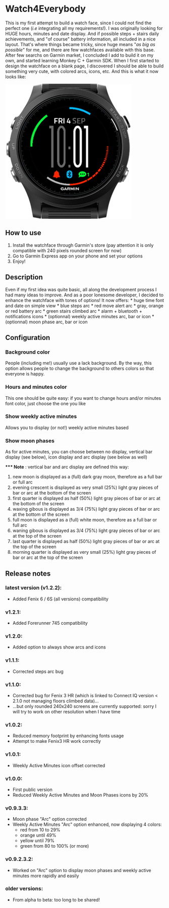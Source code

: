 # Watch4Everybody

This is my first attempt to build a watch face, since I could not find the perfect one (<i>i.e</i> integrating all my requirements!).
I was originally looking for HUGE hours, minutes and date display. And if possible steps + stairs daily achievements, and "of course" battery information, all included in a nice layout. That's where things became tricky, since huge means "<i>as big as possible</i>" for me, and there are few watchfaces available with this base. After few searchs on Garmin market, I concluded  I add to build it on my own, and started learning Monkey C + Garmin SDK.
When I first started to design the watchface on a blank page, I discovered I should be able to build something very cute, with colored arcs, icons, etc. And this is what it now looks like:

![Watch4Everybody Cover Image](/screenshots/W4Ecover.png) 

## How to use

1. Install the watchface through Garmin's store (pay attention it is only compatible with 240 pixels rounded screen for now)
2. Go to Garmin Express app on your phone and set your options
3. Enjoy!

## Description

Even if my first idea was quite basic, all along the development process I had many ideas to improve. And as a poor lonesome developer, I decided to enhance the watchface with tones of options!
It now offers:
	* huge time font and date on simple view
	* blue steps arc
	* red move alert arc
	* gray, orange or red battery arc
	* green stairs climbed arc
	* alarm + bluetooth + notifications icons
	* (optionnal) weekly active minutes arc, bar or icon
	* (optionnal) moon phase arc, bar or icon

## Configuration

### Background color
People (including me!) usually use a lack background. By the way, this option allows people to change the background to others colors so that everyone is happy.

### Hours and minutes color
This one should be quite easy: if you want to change hours and/or minutes font color, just choose the one you like

### Show weekly active minutes
Allows you to display (or not!) weekly active minutes based 

### Show moon phases
As for active minutes, you can choose between no display, vertical bar display (see below), icon display and arc display (see below as well)

__*** Note__ : vertical bar and arc display are defined this way:
1. new moon is displayed as a (full) dark gray moon, therefore as a full bar or full arc
2. evening crescent is displayed as very small (25%) light gray pieces of bar or arc at the bottom of the screen
3. first quarter is displayed as half (50%) light gray pieces of bar or arc at the bottom of the screen
4. waxing gibous is displayed as 3/4 (75%) light gray pieces of bar or arc at the bottom of the screen
5. full moon is displayed as a (full) white moon, therefore as a full bar or full arc
6. waning gibous is displayed as 3/4 (75%) light gray pieces of bar or arc at the top of the screen
7. last quarter is displayed as half (50%) light gray pieces of bar or arc at the top of the screen
8. morning quarter is displayed as very small (25%) light gray pieces of bar or arc at the top of the screen

## Release notes

### latest version (v1.2.2):
- Added Fenix 6 / 6S (all versions) compatibility

### v1.2.1:
- Added Forerunner 745 compatibility

### v1.2.0:
- Added option to always show arcs and icons

### v1.1.1:
- Corrected steps arc bug

### v1.1.0:
- Corrected bug for Fenix 3 HR (which is linked to Connect IQ version < 2.1.0 not managing floors climbed data)...
- ...but only rounded 240x240 screens are currently supported: sorry I will try to work on other resolution when I have time

### v1.0.2:
- Reduced memory footprint by enhancing fonts usage
- Attempt to make Fenix3 HR work correctly

### v1.0.1:
- Weekly Active Minutes icon offset corrected

### v1.0.0:
- First public version
- Reduced Weekly Active Minutes and Moon Phases icons by 20%

### v0.9.3.3:
- Moon phase "Arc" option corrected
- Weekly Active Minutes "Arc" option enhanced, now displaying 4 colors:
	* red from 10 to 29%
	* orange until 49%
    * yellow until 79%
    * green from 80 to 100% (or more) 

### v0.9.2.3.2:
- Worked on "Arc" option to display moon phases and weekly active minutes more rapidly and easily

### older versions:
- From alpha to beta: too long to be shared!
